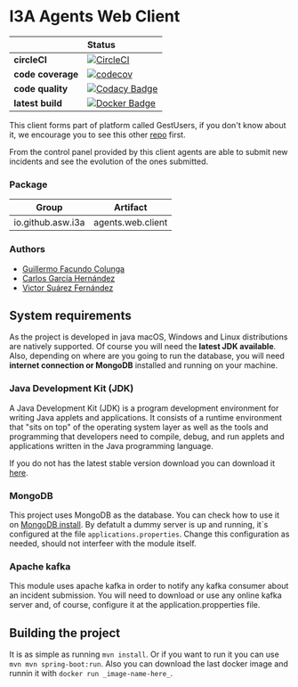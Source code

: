 # I3A Agents Web Client

| | **Status** |
|---|:----|
| **circleCI** |[![CircleCI](https://circleci.com/gh/asw-i3a/agents-web-client.svg?style=svg)](https://circleci.com/gh/asw-i3a/agents-web-client)
| **code coverage** |[![codecov](https://codecov.io/gh/asw-i3a/agents-web-client/branch/master/graph/badge.svg)](https://codecov.io/gh/asw-i3a/agents-web-client)
| **code quality** |[![Codacy Badge](https://api.codacy.com/project/badge/Grade/93c9cdf439f7444481c42c426c0e988f)](https://www.codacy.com/app/colunga91/agents-web-client?utm_source=github.com&amp;utm_medium=referral&amp;utm_content=asw-i3a/agents-web-client&amp;utm_campaign=Badge_Grade)
| **latest build** |[![Docker Badge](https://img.shields.io/badge/docker%20image-latest-blue.svg)](https://hub.docker.com/r/incisystem/agents_web_client/)

This client forms part of platform called GestUsers, if you don't know about it, we encourage you to see this other [repo](https://github.com/asw-i3a/project-documentation) first.

From the control panel provided by this client agents are able to submit new incidents and see the evolution of the ones submitted.

### Package
|Group|Artifact|
|-----|--------|
|io.github.asw.i3a|agents.web.client|

### Authors
- [Guillermo Facundo Colunga](https://github.com/thewilly)
- [Carlos García Hernández](https://github.com/CarlosGarciaHdez)
- [Victor Suárez Fernández](https://github.com/ByBordex)

## System requirements
As the project is developed in java macOS, Windows and Linux distributions are natively supported. Of course you will need the **latest JDK available**. Also, depending on where are you going to run the database, you will need **internet connection or MongoDB** installed and running on your machine.

### Java Development Kit (JDK)
A Java Development Kit (JDK) is a program development environment for writing Java applets and applications. It consists of a runtime environment that "sits on top" of the operating system layer as well as the tools and programming that developers need to compile, debug, and run applets and applications written in the Java programming language.

If you do not has the latest stable version download you can download it [here](http://www.oracle.com/technetwork/java/javase/downloads).

### MongoDB
This project uses MongoDB as the database. You can check how to use it on [MongoDB install](https://github.com/Arquisoft/participants_i2b/wiki/MongoDB). By defatult a dummy server is up and running, it´s configured at the file `applications.properties`. Change this configuration as needed, should not interfeer with the module itself.

### Apache kafka
This module uses apache kafka in order to notify any kafka consumer about an incident submission. You will need to download or use any online kafka server and, of course, configure it at the application.propperties file.

## Building the project
It is as simple as running `mvn install`. Or if you want to run it you can use `mvn mvn spring-boot:run`. Also you can download the last docker image and runnin it with `docker run _image-name-here_`. 
